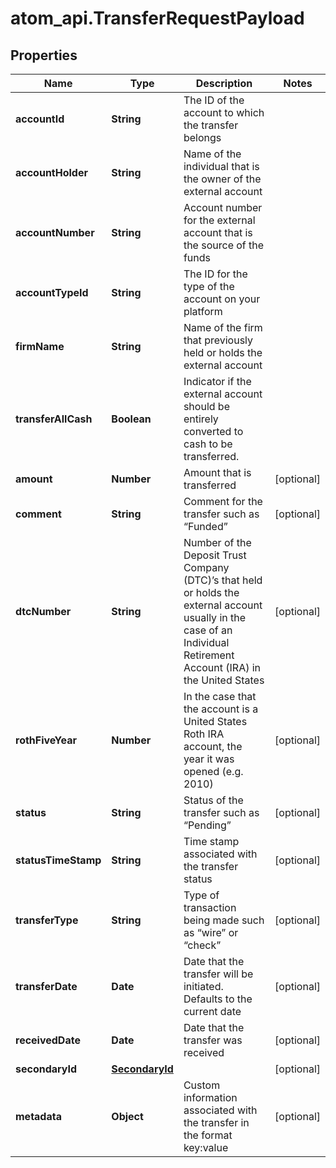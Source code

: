 # atom_api.TransferRequestPayload

## Properties
Name | Type | Description | Notes
------------ | ------------- | ------------- | -------------
**accountId** | **String** | The ID of the account to which the transfer belongs | 
**accountHolder** | **String** | Name of the individual that is the owner of the external account | 
**accountNumber** | **String** | Account number for the external account that is the source of the funds | 
**accountTypeId** | **String** | The ID for the type of the account on your platform | 
**firmName** | **String** | Name of the firm that previously held or holds the external account | 
**transferAllCash** | **Boolean** | Indicator if the external account should be entirely converted to cash to be transferred. | 
**amount** | **Number** | Amount that is transferred | [optional] 
**comment** | **String** | Comment for the transfer such as “Funded” | [optional] 
**dtcNumber** | **String** | Number of the Deposit Trust Company (DTC)’s that held or holds the external account usually in the case of an Individual Retirement Account (IRA) in the United States | [optional] 
**rothFiveYear** | **Number** | In the case that the account is a United States Roth IRA account, the year it was opened (e.g. 2010) | [optional] 
**status** | **String** | Status of the transfer such as “Pending” | [optional] 
**statusTimeStamp** | **String** | Time stamp associated with the transfer status | [optional] 
**transferType** | **String** | Type of transaction being made such as “wire” or “check” | [optional] 
**transferDate** | **Date** | Date that the transfer will be initiated. Defaults to the current date | [optional] 
**receivedDate** | **Date** | Date that the transfer was received | [optional] 
**secondaryId** | [**SecondaryId**](SecondaryId.md) |  | [optional] 
**metadata** | **Object** | Custom information associated with the transfer in the format key:value | [optional] 


